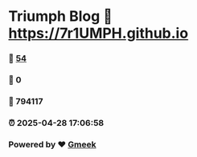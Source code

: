 # Triumph Blog :link: https://7r1UMPH.github.io 
### :page_facing_up: [54](https://7r1UMPH.github.io/tag.html) 
### :speech_balloon: 0 
### :hibiscus: 794117 
### :alarm_clock: 2025-04-28 17:06:58 
### Powered by :heart: [Gmeek](https://github.com/Meekdai/Gmeek)
